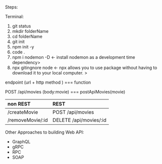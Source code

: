Steps:

Terminal:

1. git status
2. mkdir folderName
3. cd folderName
4. git init
5. npm init -y
6. code .
7. npm i nodemon -D <- install nodemon as a development time dependency>
8. npx gitingnore node <- npx allows you to use package without having to download it to your local computer. >


endpoint (url + http method ) === function

POST /api/movies (body:movie) === postApiMovies(movie)

| non REST         | REST                   |
| :--------------- |:---------------------- |
| /createMovie     | POST /api/movies       |
| /removeMovie/:id | DELETE /api/movies/:id |

Other Approaches to building Web API: 

- GraphQL
- gRPC
- RPC
- SOAP